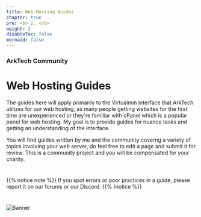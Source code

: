 ```yaml
---
title: Web Hosting Guides
chapter: true
pre: <b> 2. </b>
weight: 2
disableToc: false
mermaid: false
---
```



### ArkTech Community
# Web Hosting Guides

The guides here will apply primarily to the Virtualmin interface that ArkTech utilizes for our web hosting, as many people getting websites for the first time are unexperienced or they're familiar with cPanel which is a popular panel for web hosting. 
My goal is to provide guides for nuance tasks and getting an understanding of the interface.

You will find guides written by me and the community coverng a variety of topics involving your web server, do feel free to edit a page and submit it for review. This is a community project and you will be compensated for your charity.

# 
{{% notice note %}}
If you spot errors or poor practices in a guide, please report it on our forums or our Discord.
{{% /notice %}}

#
![Banner](/images/fishy.gif)